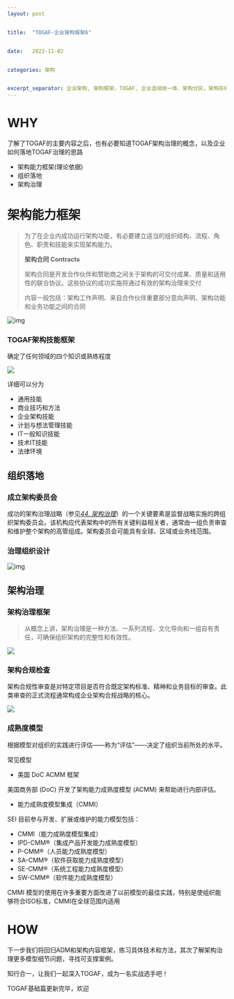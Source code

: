 ```yaml
---
layout: post


title:  "TOGAF-企业架构框架6"


date:   2022-11-02


categories: 架构


excerpt_separator: 企业架构, 架构框架，TOGAF, 企业连续统一体、架构分区，架构存储库
---
```

# WHY

了解了TOGAF的主要内容之后，也有必要知道TOGAF架构治理的概念，以及企业如何落地TOGAF治理的思路

* 架构能力框架(理论依据)
* 组织落地
* 架构治理

# 架构能力框架

> 为了在企业内成功运行架构功能，有必要建立适当的组织结构、流程、角色、职责和技能来实现架构能力。
>
> **架构合同 Contracts**
>
> 架构合同是开发合作伙伴和赞助商之间关于架构的可交付成果、质量和适用性的联合协议。这些协议的成功实施将通过有效的架构治理来交付
>
> 内容一般包括：架构工作声明、来自合作伙伴重要部分意向声明、架构功能和业务功能之间的合同

![img](https://pubs.opengroup.org/architecture/togaf9-doc/m/Figures/02_concepts4.png)

### TOGAF架构技能框架

确定了任何领域的四个知识或熟练程度

![](https://pubs.opengroup.org/architecture/togaf9-doc/m/Figures/52_skills_levels.png)

详细可以分为

* 通用技能
* 商业技巧和方法
* 企业架构技能
* 计划与想法管理技能
* IT一般知识技能
* 技术IT技能
* 法律环境

## 组织落地

### 成立架构委员会

成功的架构治理战略（参见[*44. 架构治理*](https://pubs.opengroup.org/architecture/togaf9-doc/m/chap44.html#tag_44)）的一个关键要素是监督战略实施的跨组织架构委员会。该机构应代表架构中的所有关键利益相关者，通常由一组负责审查和维护整个架构的高管组成。架构委员会可能具有全球、区域或业务线范围。

### 治理组织设计

![img](https://pubs.opengroup.org/architecture/togaf9-doc/m/Figures/50_org.png)

## 架构治理

### 架构治理框架

> 从概念上讲，架构治理是一种方法、一系列流程、文化导向和一组自有责任，可确保组织架构的完整性和有效性。

![](https://pubs.opengroup.org/architecture/togaf9-doc/m/Figures/50_concepts.png)

### 架构合规检查

架构合规性审查是对特定项目是否符合既定架构标准、精神和业务目标的审查。此类审查的正式流程通常构成企业架构合规战略的核心。

![](https://pubs.opengroup.org/architecture/togaf9-doc/m/Figures/48_review.png)

### 成熟度模型

根据模型对组织的实践进行评估——称为“评估”——决定了组织当前所处的水平。

常见模型

* 美国 DoC ACMM 框架

美国商务部 (DoC) 开发了架构能力成熟度模型 (ACMM) 来帮助进行内部评估。

* 能力成熟度模型集成（CMMI）

SEI 目前参与开发、扩展或维护的能力模型包括：

* CMMI（能力成熟度模型集成）
* IPD-CMM®（集成产品开发能力成熟度模型）
* P-CMM®（人员能力成熟度模型）
* SA-CMM®（软件获取能力成熟度模型）
* SE-CMM®（系统工程能力成熟度模型）
* SW-CMM®（软件能力成熟度模型）

CMMI 模型的使用在许多重要方面改进了以前模型的最佳实践，特别是使组织能够符合ISO标准，CMMI在全球范围内适用

# HOW

下一步我们将回归ADM和架构内容框架，练习具体技术和方法，其次了解架构治理更多模型细节问题，寻找可支撑案例。

知行合一，让我们一起深入TOGAF，成为一名实战选手吧！

TOGAF基础篇更新完毕，欢迎
